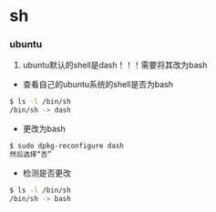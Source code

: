 # sh
### ubuntu
1. ubuntu默认的shell是dash！！！需要将其改为bash
* 查看自己的ubuntu系统的shell是否为bash
```sh
$ ls -l /bin/sh
/bin/sh -> dash
```
* 更改为bash
```sh
$ sudo dpkg-reconfigure dash
然后选择“否”
```
* 检测是否更改
```sh
$ ls -l /bin/sh
/bin/sh -> bash
```
